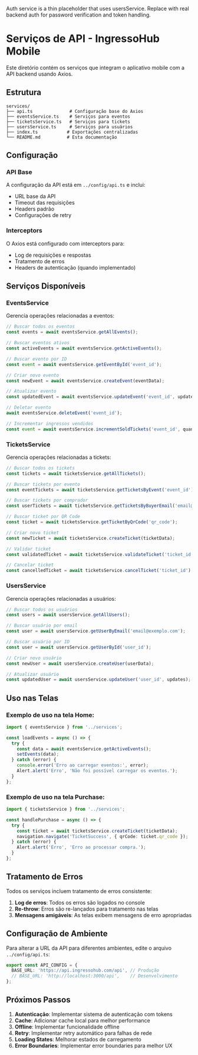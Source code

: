 Auth service is a thin placeholder that uses usersService. Replace with real backend auth for password verification and token handling.

# Serviços de API - IngressoHub Mobile

Este diretório contém os serviços que integram o aplicativo mobile com a API backend usando Axios.

## Estrutura

```
services/
├── api.ts              # Configuração base do Axios
├── eventsService.ts    # Serviços para eventos
├── ticketsService.ts   # Serviços para tickets
├── usersService.ts     # Serviços para usuários
├── index.ts           # Exportações centralizadas
└── README.md          # Esta documentação
```

## Configuração

### API Base
A configuração da API está em `../config/api.ts` e inclui:
- URL base da API
- Timeout das requisições
- Headers padrão
- Configurações de retry

### Interceptors
O Axios está configurado com interceptors para:
- Log de requisições e respostas
- Tratamento de erros
- Headers de autenticação (quando implementado)

## Serviços Disponíveis

### EventsService
Gerencia operações relacionadas a eventos:

```typescript
// Buscar todos os eventos
const events = await eventsService.getAllEvents();

// Buscar eventos ativos
const activeEvents = await eventsService.getActiveEvents();

// Buscar evento por ID
const event = await eventsService.getEventById('event_id');

// Criar novo evento
const newEvent = await eventsService.createEvent(eventData);

// Atualizar evento
const updatedEvent = await eventsService.updateEvent('event_id', updates);

// Deletar evento
await eventsService.deleteEvent('event_id');

// Incrementar ingressos vendidos
const event = await eventsService.incrementSoldTickets('event_id', quantity);
```

### TicketsService
Gerencia operações relacionadas a tickets:

```typescript
// Buscar todos os tickets
const tickets = await ticketsService.getAllTickets();

// Buscar tickets por evento
const eventTickets = await ticketsService.getTicketsByEvent('event_id');

// Buscar tickets por comprador
const userTickets = await ticketsService.getTicketsByBuyerEmail('email@exemplo.com');

// Buscar ticket por QR Code
const ticket = await ticketsService.getTicketByQrCode('qr_code');

// Criar novo ticket
const newTicket = await ticketsService.createTicket(ticketData);

// Validar ticket
const validatedTicket = await ticketsService.validateTicket('ticket_id');

// Cancelar ticket
const cancelledTicket = await ticketsService.cancelTicket('ticket_id');
```

### UsersService
Gerencia operações relacionadas a usuários:

```typescript
// Buscar todos os usuários
const users = await usersService.getAllUsers();

// Buscar usuário por email
const user = await usersService.getUserByEmail('email@exemplo.com');

// Buscar usuário por ID
const user = await usersService.getUserById('user_id');

// Criar novo usuário
const newUser = await usersService.createUser(userData);

// Atualizar usuário
const updatedUser = await usersService.updateUser('user_id', updates);
```

## Uso nas Telas

### Exemplo de uso na tela Home:

```typescript
import { eventsService } from '../services';

const loadEvents = async () => {
  try {
    const data = await eventsService.getActiveEvents();
    setEvents(data);
  } catch (error) {
    console.error('Erro ao carregar eventos:', error);
    Alert.alert('Erro', 'Não foi possível carregar os eventos.');
  }
};
```

### Exemplo de uso na tela Purchase:

```typescript
import { ticketsService } from '../services';

const handlePurchase = async () => {
  try {
    const ticket = await ticketsService.createTicket(ticketData);
    navigation.navigate('TicketSuccess', { qrCode: ticket.qr_code });
  } catch (error) {
    Alert.alert('Erro', 'Erro ao processar compra.');
  }
};
```

## Tratamento de Erros

Todos os serviços incluem tratamento de erros consistente:

1. **Log de erros**: Todos os erros são logados no console
2. **Re-throw**: Erros são re-lançados para tratamento nas telas
3. **Mensagens amigáveis**: As telas exibem mensagens de erro apropriadas

## Configuração de Ambiente

Para alterar a URL da API para diferentes ambientes, edite o arquivo `../config/api.ts`:

```typescript
export const API_CONFIG = {
  BASE_URL: 'https://api.ingressohub.com/api', // Produção
  // BASE_URL: 'http://localhost:3000/api',    // Desenvolvimento
};
```

## Próximos Passos

1. **Autenticação**: Implementar sistema de autenticação com tokens
2. **Cache**: Adicionar cache local para melhor performance
3. **Offline**: Implementar funcionalidade offline
4. **Retry**: Implementar retry automático para falhas de rede
5. **Loading States**: Melhorar estados de carregamento
6. **Error Boundaries**: Implementar error boundaries para melhor UX
